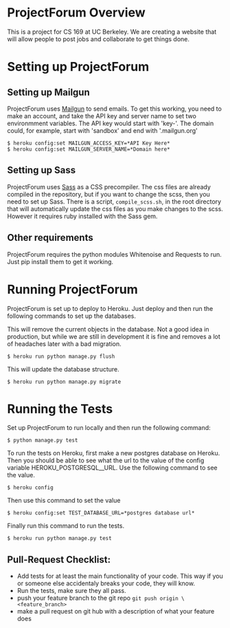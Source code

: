 # ProjectForum Overview

This is a project for CS 169 at UC Berkeley. We are creating a website that will
allow people to post jobs and collaborate to get things done.

# Setting up ProjectForum

## Setting up Mailgun

ProjectForum uses [Mailgun](https://mailgun.com) to send emails. To get this
working, you need to make an account, and take the API key and server name to
set two environmment variables. The API key would start with 'key-'. The domain
could, for example, start with 'sandbox' and end with '.mailgun.org'

```
$ heroku config:set MAILGUN_ACCESS_KEY=*API Key Here*
$ heroku config:set MAILGUN_SERVER_NAME=*Domain here*
```

## Setting up Sass

ProjectForum uses [Sass](http://sass-lang.com/) as a CSS precompiler. The css
files are already compiled in the repository, but if you want to change the
scss, then you need to set up Sass. There is a script, `compile_scss.sh`, in the
root directory that will automatically update the css files as you make changes
to the scss. However it requires ruby installed with the Sass gem.

## Other requirements

ProjectForum requires the python modules Whitenoise and Requests to run. Just
pip install them to get it working.

# Running ProjectForum

ProjectForum is set up to deploy to Heroku. Just deploy and then run the
following commands to set up the databases.

This will remove the current objects in the database. Not a good idea in
production, but while we are still in development it is fine and removes a lot
of headaches later with a bad migration.

```
$ heroku run python manage.py flush
```

This will update the database structure.
```
$ heroku run python manage.py migrate
```

# Running the Tests

Set up ProjectForum to run locally and then run the following command:

```
$ python manage.py test
```

To run the tests on Heroku, first make a new postgres database on Heroku. Then
you should be able to see what the url to the value of the config variable
HEROKU_POSTGRESQL_<COLOR>_URL. Use the following command to see the value.

```
$ heroku config
```

Then use this command to set the value

```
$ heroku config:set TEST_DATABASE_URL=*postgres database url*
```

Finally run this command to run the tests.

```
$ heroku run python manage.py test
```

## Pull-Request Checklist:
* Add tests for at least the main functionality of your code. This way if you or someone else accidentaly breaks your code, they will know.
* Run the tests, make sure they all pass.
* push your feature branch to the git repo `git push origin \<feature_branch>`
* make a pull request on git hub with a description of what your feature does

